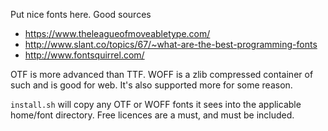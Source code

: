 
Put nice fonts here. Good sources

  * https://www.theleagueofmoveabletype.com/
  * http://www.slant.co/topics/67/~what-are-the-best-programming-fonts
  * http://www.fontsquirrel.com/

OTF is more advanced than TTF. WOFF is a zlib compressed container of such and
is good for web. It's also supported more for some reason.

`install.sh` will copy any OTF or WOFF fonts it sees into the applicable
home/font directory. Free licences are a must, and must be included.
